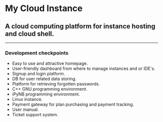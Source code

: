 # My Cloud Instance

## A cloud computing platform for instance hosting and cloud shell.
---

### Development checkpoints

 +  Easy to use and attractive homepage.
 +  User-friendly dashboard from where to manage instances and or IDE's.
 +  Signup and login platform.
 +  DB for user related data storing.
 +  Platform for retrieving forgotten passwords.
 +  C++ GNU programming environment.
 +  iPyNB   programming environment.
 +  Linux instance.
 +  Payment gateway for plan purchasing and payment tracking.
 +  User manual.
 +  Ticket support system.